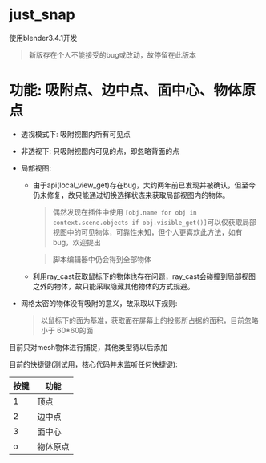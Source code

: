 # just_snap

使用blender3.4.1开发
> 新版存在个人不能接受的bug或改动，故停留在此版本

# 功能: 吸附点、边中点、面中心、物体原点

* 透视模式下: 吸附视图内所有可见点
* 非透视下: 只吸附视图内可见的点，即忽略背面的点

* 局部视图:
    * 由于api(local_view_get)存在bug，大约两年前已发现并被确认，但至今仍未修复，故只能通过切换选择状态来获取局部视图内的物体。
        > 偶然发现在插件中使用 `[obj.name for obj in context.scene.objects if obj.visible_get()]`可以仅获取局部视图中的可见物体，可靠性未知，但个人更喜欢此方法，如有bug，欢迎提出
        
        > 脚本编辑器中仍会得到全部物体
    * 利用ray_cast获取鼠标下的物体也存在问题，ray_cast会碰撞到局部视图之外的物体，故只能采取隐藏其他物体的方式规避。

* 网格太密的物体没有吸附的意义，故采取以下规则:
    > 以鼠标下的面为基准，获取面在屏幕上的投影所占据的面积，目前忽略小于 60*60的面
   

目前只对mesh物体进行捕捉，其他类型待以后添加


目前的快捷键(测试用，核心代码并未监听任何快捷键):

| 按键 | 功能 |
|--|--|
|1|顶点|
|2|边中点|
|3|面中心|
|o|物体原点|